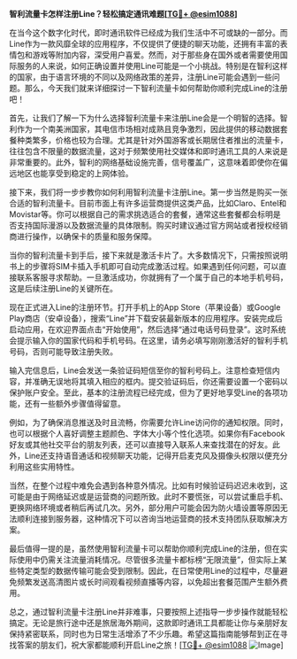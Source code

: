 **智利流量卡怎样注册Line？轻松搞定通讯难题[[TG💪+ @esim1088](https://t.me/s/esim1088)]**

在当今这个数字化时代，即时通讯软件已经成为我们生活中不可或缺的一部分。而Line作为一款风靡全球的应用程序，不仅提供了便捷的聊天功能，还拥有丰富的表情包和游戏等附加内容，深受用户喜爱。然而，对于那些身在国外或者需要使用国际服务的人来说，如何正确设置并使用Line可能是一个小挑战。特别是在智利这样的国家，由于语言环境的不同以及网络政策的差异，注册Line可能会遇到一些问题。那么，今天我们就来详细探讨一下智利流量卡如何帮助你顺利完成Line的注册吧！

首先，让我们了解一下为什么选择智利流量卡来注册Line会是一个明智的选择。智利作为一个南美洲国家，其电信市场相对成熟且竞争激烈，因此提供的移动数据套餐种类繁多，价格也较为合理。尤其是针对外国游客或长期居住者推出的流量卡，往往包含不限量的数据流量，这对于频繁使用社交媒体和即时通讯工具的人来说是非常重要的。此外，智利的网络基础设施完善，信号覆盖广，这意味着即使你在偏远地区也能享受到稳定的上网体验。

接下来，我们将一步步教你如何利用智利流量卡注册Line。第一步当然是购买一张合适的智利流量卡。目前市面上有许多运营商提供这类产品，比如Claro、Entel和Movistar等。你可以根据自己的需求挑选适合的套餐，通常这些套餐都会标明是否支持国际漫游以及数据流量的具体限制。购买时建议通过官方网站或者授权经销商进行操作，以确保卡的质量和服务保障。

当你的智利流量卡到手后，接下来就是激活卡片了。大多数情况下，只需按照说明书上的步骤将SIM卡插入手机即可自动完成激活过程。如果遇到任何问题，可以直接联系客服寻求帮助。一旦激活成功，你就拥有了一个属于自己的本地手机号码，这是后续注册Line的关键所在。

现在正式进入Line的注册环节。打开手机上的App Store（苹果设备）或Google Play商店（安卓设备），搜索“Line”并下载安装最新版本的应用程序。安装完成后启动应用，在欢迎界面点击“开始使用”，然后选择“通过电话号码登录”。这时系统会提示输入你的国家代码和手机号码。在这里，请务必填写刚刚激活好的智利手机号码，否则可能导致注册失败。

输入完信息后，Line会发送一条验证码短信至你的智利号码上。注意检查短信内容，并准确无误地将其填入相应的框内。提交验证码后，你还需要设置一个密码以保护账户安全。至此，基本的注册流程已经完成，但为了更好地享受Line的各项功能，还有一些额外步骤值得留意。

例如，为了确保消息推送及时且流畅，你需要允许Line访问你的通知权限。同时，也可以根据个人喜好调整主题颜色、字体大小等个性化选项。如果你有Facebook好友或其他社交平台的朋友列表，还可以直接导入联系人来查找潜在的好友。此外，Line还支持语音通话和视频聊天功能，记得开启麦克风及摄像头权限以便充分利用这些实用特性。

当然，在整个过程中难免会遇到各种意外情况。比如有时候验证码迟迟未收到，这可能是由于网络延迟或是运营商的问题所致。此时不要慌张，可以尝试重启手机、更换网络环境或者稍后再试几次。另外，部分用户可能会因为防火墙设置等原因无法顺利连接到服务器，这种情况下可以咨询当地运营商的技术支持团队获取解决方案。

最后值得一提的是，虽然使用智利流量卡可以帮助你顺利完成Line的注册，但在实际使用中仍需关注流量消耗情况。尽管很多流量卡都标榜“无限流量”，但实际上某些特定类型的数据传输可能会受到限制。因此，在日常使用Line的过程中，尽量避免频繁发送高清图片或长时间观看视频直播等内容，以免超出套餐范围产生额外费用。

总之，通过智利流量卡注册Line并非难事，只要按照上述指导一步步操作就能轻松搞定。无论是旅行途中还是旅居海外期间，这款即时通讯工具都能让你与亲朋好友保持紧密联系，同时也为日常生活增添了不少乐趣。希望这篇指南能够帮到正在寻找答案的朋友们，祝大家都能顺利开启Line之旅！[[TG💪+ @esim1088](https://t.me/s/esim1088) ![Image](https://i.postimg.cc/4NQfJmqS/Snipaste-2025-05-13-00-14-12.png)]